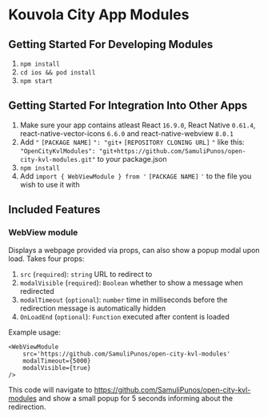 # Kouvola City App Modules

## Getting Started For Developing Modules

1. `npm install`
2. `cd ios && pod install`
3. `npm start`

## Getting Started For Integration Into Other Apps

1. Make sure your app contains atleast React `16.9.0`, React Native `0.61.4`, react-native-vector-icons `6.6.0` and react-native-webview `8.0.1`
2. Add `"` `[PACKAGE NAME]` `": "git+` `[REPOSITORY CLONING URL]` `"` like this: `"OpenCityKvlModules": "git+https://github.com/SamuliPunos/open-city-kvl-modules.git"` to your package.json
3. `npm install`
4. Add `import { WebViewModule } from '` `[PACKAGE NAME]` `'` to the file you wish to use it with

## Included Features

### WebView module

Displays a webpage provided via props, can also show a popup modal upon load.
Takes four props:

1. `src` (`required`): `string` URL to redirect to
2. `modalVisible` (`required`): `Boolean` whether to show a message when redirected
3. `modalTimeout` (`optional`): `number` time in milliseconds before the redirection message is automatically hidden
4. `OnLoadEnd` (`optional`): `Function` executed after content is loaded

Example usage:

```
<WebViewModule
    src='https://github.com/SamuliPunos/open-city-kvl-modules'
    modalTimeout={5000}
    modalVisible={true}
/>
```

This code will navigate to https://github.com/SamuliPunos/open-city-kvl-modules and show a small popup for 5 seconds informing about the redirection.
